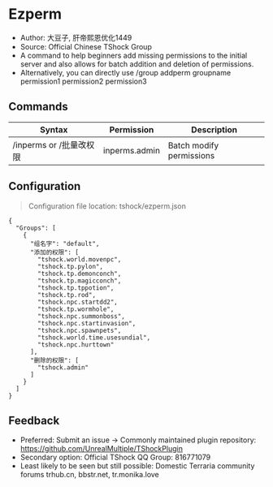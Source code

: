 # Ezperm

- Author: 大豆子, 肝帝熙恩优化1449
- Source: Official Chinese TShock Group
- A command to help beginners add missing permissions to the initial server and also allows for batch addition and deletion of permissions.
- Alternatively, you can directly use /group addperm groupname permission1 permission2 permission3

## Commands

| Syntax               | Permission   | Description      |
|----------------------|--------------|------------------|
| /inperms or /批量改权限 | inperms.admin | Batch modify permissions |

## Configuration
> Configuration file location: tshock/ezperm.json
```json5
{
  "Groups": [
    {
      "组名字": "default",
      "添加的权限": [
        "tshock.world.movenpc",
        "tshock.tp.pylon",
        "tshock.tp.demonconch",
        "tshock.tp.magicconch",
        "tshock.tp.tppotion",
        "tshock.tp.rod",
        "tshock.npc.startdd2",
        "tshock.tp.wormhole",
        "tshock.npc.summonboss",
        "tshock.npc.startinvasion",
        "tshock.npc.spawnpets",
        "tshock.world.time.usesundial",
        "tshock.npc.hurttown"
      ],
      "删除的权限": [
        "tshock.admin"
      ]
    }
  ]
}
```

## Feedback
- Preferred: Submit an issue -> Commonly maintained plugin repository: https://github.com/UnrealMultiple/TShockPlugin
- Secondary option: Official TShock QQ Group: 816771079
- Least likely to be seen but still possible: Domestic Terraria community forums trhub.cn, bbstr.net, tr.monika.love

